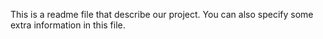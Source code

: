 This is a readme file that describe our project. You can also specify some extra information in this file.
